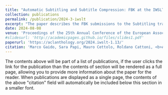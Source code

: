 ```yaml
---
title: "Automatic Subtitling and Subtitle Compression: FBK at the IWSLT 2024 Subtitling track"
collection: publications
permalink: /publication/2024-3-iwslt
excerpt: "The paper describes the FBK submissions to the Subtitling track of the 2024 IWSLT Evaluation Campaign, which covers both the Automatic Subtitling and the Subtitle Compression task for two language pairs: English to German (en-de) and English to Spanish (en-es). For the Automatic Subtitling task, we submitted two systems: i) a direct model, trained in constrained conditions, that produces the SRT files from the audio without intermediate outputs (e.g., transcripts), and ii) a cascade solution that integrates only free-to-use components, either taken off-the-shelf or developed in-house. Results show that, on both language pairs, our direct model outperforms both cascade and direct systems trained in constrained conditions in last year's edition of the campaign, while our cascade solution is competitive with the best 2023 runs. For the Subtitle Compression task, our primary submission involved prompting a Large Language Model (LLM) in zero-shot mode to shorten subtitles that exceed the reading speed limit of 21 characters per second. Our results highlight the challenges inherent in shrinking out-of-context sentence fragments that are automatically generated and potentially error-prone, underscoring the need for future studies to develop targeted solutions."
date: 2024-08-08
venue: 'Proceedings of the 25th Annual Conference of the European Association for Machine Translation'
#slidesurl: 'http://academicpages.github.io/files/slides1.pdf'
paperurl: 'https://aclanthology.org/2024.iwslt-1.13/'
citation: 'Marco Gaido, Sara Papi, Mauro Cettolo, Roldano Cattoni, <b>Andrea Piergentili</b>, Matteo Negri, and Luisa Bentivogli. 2024. Automatic Subtitling and Subtitle Compression: FBK at the IWSLT 2024 Subtitling track. In Proceedings of the 21st International Conference on Spoken Language Translation (IWSLT 2024), pages 86–96, Bangkok, Thailand (in-person and online). Association for Computational Linguistics.'
---
```


The contents above will be part of a list of publications, if the user clicks the link for the publication than the contents of section will be rendered as a full page, allowing you to provide more information about the paper for the reader. When publications are displayed as a single page, the contents of the above "citation" field will automatically be included below this section in a smaller font.